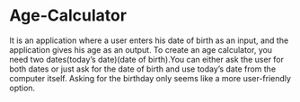 # Age-Calculator

 It is an application where a user enters his date of birth as an input, and the application gives his age as an output. To create an age calculator, you need two dates(today’s date)(date of birth).You can either ask the user for both dates or just ask for the date of birth and use today’s date from the computer itself. Asking for the birthday only seems like a more user-friendly option.
